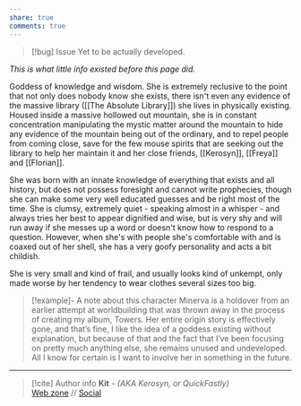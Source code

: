 ```yaml
---
share: true
comments: true
---
```

> [!bug] Issue
> Yet to be actually developed.

*This is what little info existed before this page did.*

Goddess of knowledge and wisdom. She is extremely reclusive to the point that not only does nobody know she exists, there isn't even any evidence of the massive library ([[The Absolute Library]]) she lives in physically existing. Housed inside a massive hollowed out mountain, she is in constant concentration manipulating the mystic matter around the mountain to hide any evidence of the mountain being out of the ordinary, and to repel people from coming close, save for the few mouse spirits that are seeking out the library to help her maintain it and her close friends, [[Kerosyn]], [[Freya]] and [[Florian]]. 

She was born with an innate knowledge of everything that exists and all history, but does not possess foresight and cannot write prophecies, though she can make some very well educated guesses and be right most of the time. She is clumsy, extremely quiet - speaking almost in a whisper - and always tries her best to appear dignified and wise, but is very shy and will run away if she messes up a word or doesn't know how to respond to a question. However, when she's with people she's comfortable with and is coaxed out of her shell, she has a very goofy personality and acts a bit childish. 

She is very small and kind of frail, and usually looks kind of unkempt, only made worse by her tendency to wear clothes several sizes too big.

> [!example]- A note about this character
> Minerva is a holdover from an earlier attempt at worldbuilding that was thrown away in the process of creating my album, Towers. Her entire origin story is effectively gone, and that’s fine, I like the idea of a goddess existing without explanation, but because of that and the fact that I’ve been focusing on pretty much anything else, she remains unused and undeveloped. All I know for certain is I want to involve her in something in the future.

-----
> [!cite] Author info
> **Kit** - *(AKA Kerosyn, or QuickFastly)*\
> [Web zone](https://kerosyn.link) // [Social](https://m.tripulse.link/@kit)